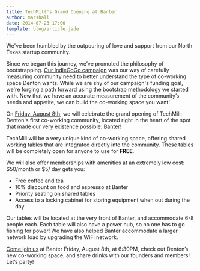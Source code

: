 ```yaml
---
title: TechMill's Grand Opening at Banter
author: marshall
date: 2014-07-23 17:00
template: blog/article.jade
---
```


We've been humbled by the outpouring of love and support from our North Texas
startup community.

Since we began this journey, we’ve promoted the philosophy of bootstrapping.
[Our IndieGoGo campaign][campaign] was our way of carefully measuring community
need to better understand the type of co-working space Denton wants.  While we
are shy of our campaign's funding goal, we're forging a path forward using the
bootstrap methodology we started with.  Now that we have an accurate measurement
of the community’s needs and appetite, we can build the co-working space you want!

On [Friday, August 8th][event-link], we will celebrate the grand opening of
TechMill: Denton's first co-working community, located right in the heart of
the spot that made our very existence possible: [Banter][banter]!

TechMill will be a very unique kind of co-working space, offering shared working
tables that are integrated directly into the community. These tables will be
completely open for anyone to use for **FREE**.

We will also offer memberships with amenities at an extremely low cost: $50/month or $5/ day gets you:
- Free coffee and tea
- 10% discount on food and espresso at Banter
- Priority seating on shared tables
- Access to a locking cabinet for storing equipment when out during the day

Our tables will be located at the very front of Banter, and accommodate 6-8
people each. Each table will also have a power hub, so no one has to go fishing
for power! We have also helped Banter accommodate a larger network load by
upgrading the WiFi network.

[Come join us][event-link] at Banter Friday, August 8th, at 6:30PM, check out
Denton’s new co-working space, and share drinks with our founders and members!
Let’s party!

[banter]: http://dentonbanter.com/
[campaign]: http://igg.me/at/cowork-denton
[event-link]: http://www.meetup.com/StartupDentonTech/events/196680522/
